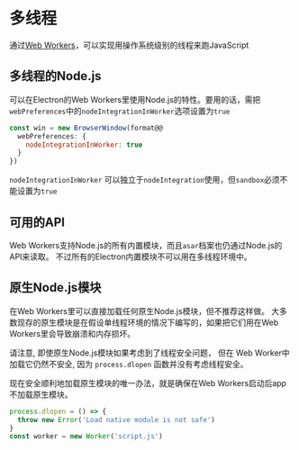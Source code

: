 # 多线程

通过[Web Workers][web-workers]，可以实现用操作系统级别的线程来跑JavaScript

## 多线程的Node.js

可以在Electron的Web Workers里使用Node.js的特性。要用的话，需把`webPreferences`中的`nodeIntegrationInWorker`选项设置为`true`

```javascript
const win = new BrowserWindow(format@@
  webPreferences: {
    nodeIntegrationInWorker: true
  }
})
```

`nodeIntegrationInWorker` 可以独立于`nodeIntegration`使用，但`sandbox`必须不能设置为`true`

## 可用的API

Web Workers支持Node.js的所有内置模块，而且`asar`档案也仍通过Node.js的API来读取。 不过所有的Electron内置模块不可以用在多线程环境中。

## 原生Node.js模块

在Web Workers里可以直接加载任何原生Node.js模块，但不推荐这样做。 大多数现存的原生模块是在假设单线程环境的情况下编写的，如果把它们用在Web Workers里会导致崩溃和内存损坏。

请注意, 即使原生Node.js模块如果考虑到了线程安全问题， 但在 Web Worker中加载它仍然不安全, 因为 ` process.dlopen ` 函数并没有考虑线程安全。

现在安全顺利地加载原生模块的唯一办法，就是确保在Web Workers启动后app不加载原生模块。

```javascript
process.dlopen = () => {
  throw new Error('Load native module is not safe')
}
const worker = new Worker('script.js')
```

[web-workers]: https://developer.mozilla.org/en/docs/Web/API/Web_Workers_API/Using_web_workers
